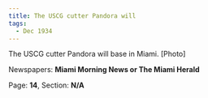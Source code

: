 ```yaml
---  
title: The USCG cutter Pandora will  
tags:  
  - Dec 1934  
---  
```

  
The USCG cutter Pandora will base in Miami. [Photo]  
  
Newspapers: **Miami Morning News or The Miami Herald**  
  
Page: **14**, Section: **N/A** 
